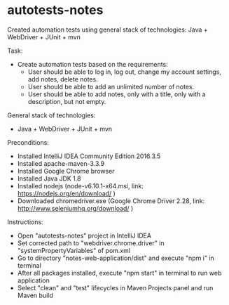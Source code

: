 # autotests-notes
Created automation tests using general stack of technologies: Java + WebDriver + JUnit + mvn

Task:
- Create automation tests based on the requirements:
    - User should be able to log in, log out, change my account settings, add notes, delete notes.
    - User should be able to add an unlimited number of notes.
    - User should be able to add notes, only with a title, only with a description, but not empty.

General stack of technologies: 
- Java + WebDriver + JUnit + mvn

Preconditions:
- Installed IntelliJ IDEA Community Edition 2016.3.5
- Installed apache-maven-3.3.9
- Installed Google Chrome browser
- Installed Java JDK 1.8
- Installed nodejs (node-v6.10.1-x64.msi, link: https://nodejs.org/en/download/ )
- Downloaded chromedriver.exe (Google Chrome Driver 2.28, link: http://www.seleniumhq.org/download/ )

Instructions:
- Open "autotests-notes" project in IntelliJ IDEA
- Set corrected path to "webdriver.chrome.driver" in "systemPropertyVariables" of pom.xml
- Go to directory "notes-web-application/dist" and execute "npm i" in terminal
- After all packages installed, execute "npm start" in terminal to run web application
- Select "clean" and "test" lifecycles in Maven Projects panel and run Maven build
